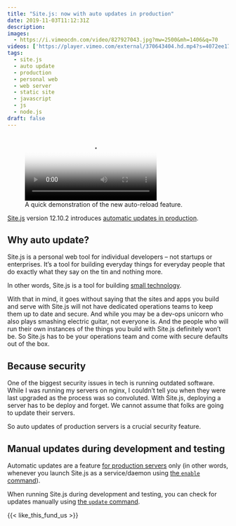 ```yaml
---
title: "Site.js: now with auto updates in production"
date: 2019-11-03T11:12:31Z
description:
images:
  - https://i.vimeocdn.com/video/827927043.jpg?mw=2500&mh=1406&q=70
videos: ['https://player.vimeo.com/external/370643404.hd.mp4?s=4072ee1788c981d32956733956ebb9fd24c4495a&profile_id=169']
tags:
  - site.js
  - auto update
  - production
  - personal web
  - web server
  - static site
  - javascript
  - js
  - node.js
draft: false
---
```


<figure>
  <video controls poster='https://i.vimeocdn.com/video/827927043.jpg?mw=2500&mh=1406&q=70'>
    <source src='https://player.vimeo.com/external/370643404.hd.mp4?s=4072ee1788c981d32956733956ebb9fd24c4495a&profile_id=169' type='video/mp4'>
    <source src='https://player.vimeo.com/external/370643404.m3u8?s=0e94c74434cf5930a8c95ad9c41c92d9f9b47b3f'>
    <p>Sorry, your browser doesn't support embedded videos. But that doesn’t mean you can’t watch it! You can <a href='https://player.vimeo.com/external/370643404.hd.mp4?s=4072ee1788c981d32956733956ebb9fd24c4495a&profile_id=169&download=1'>download this video directly</a>, and watch it with your favourite video player.</p>
  </video>
  <figcaption>A quick demonstration of the new auto-reload feature.</figcaption>
</figure>

[Site.js](https://sitejs.org) version 12.10.2 introduces [automatic updates in production](https://source.ind.ie/site.js/app/blob/master/README.md#automatic-updates-in-production-as-of-version-12100).

## Why auto update?

Site.js is a personal web tool for individual developers – not startups or enterprises. It’s a tool for building everyday things for everyday people that do exactly what they say on the tin and nothing more.

In other words, Site.js is a tool for building [small technology](https://small-tech.org/about#small-technology).

With that in mind, it goes without saying that the sites and apps you build and serve with Site.js will not have dedicated operations teams to keep them up to date and secure. And while you may be a dev-ops unicorn who also plays smashing electric guitar, not everyone is. And the people who will run their own instances of the things you build with Site.js definitely won’t be. So Site.js has to be your operations team and come with secure defaults out of the box.

## Because security

One of the biggest security issues in tech is running outdated software. While I was running my servers on nginx, I couldn’t tell you when they were last upgraded as the process was so convoluted. With Site.js, deploying a server has to be deploy and forget. We cannot assume that folks are going to update their servers.

So auto updates of production servers is a crucial security feature.

## Manual updates during development and testing

Automatic updates are a feature [for production servers](https://source.ind.ie/site.js/app/blob/master/README.md#production) only (in other words, whenever you launch Site.js as a service/daemon using [the `enable` command](https://source.ind.ie/site.js/app/blob/master/README.md#production)).

When running Site.js during development and testing, you can check for updates manually using [the `update` command](https://source.ind.ie/site.js/app/blob/master/README.md#update-as-of-version-1295-properly-functioning-as-of-version-1296).

{{< like_this_fund_us >}}